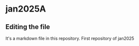 # jan2025A

## Editing the file

It's a markdown file in this repository.
First repository of jan2025
